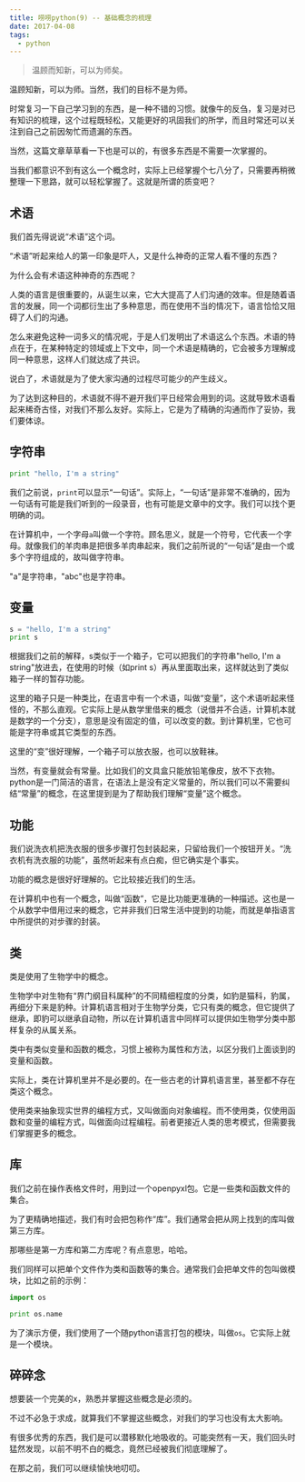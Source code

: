 ```yaml
---
title: 唠唠python(9) -- 基础概念的梳理
date: 2017-04-08
tags:
  - python
---
```


> 温顾而知新，可以为师矣。

温顾知新，可以为师。当然，我们的目标不是为师。

时常复习一下自己学习到的东西，是一种不错的习惯。就像牛的反刍，复习是对已有知识的梳理，这个过程既轻松，又能更好的巩固我们的所学，而且时常还可以关注到自己之前因匆忙而遗漏的东西。

当然，这篇文章草草看一下也是可以的，有很多东西是不需要一次掌握的。

当我们都意识不到有这么一个概念时，实际上已经掌握个七八分了，只需要再稍微整理一下思路，就可以轻松掌握了。这就是所谓的质变吧？

## 术语

我们首先得说说“术语”这个词。

“术语”听起来给人的第一印象是吓人，又是什么神奇的正常人看不懂的东西？

为什么会有术语这种神奇的东西呢？

人类的语言是很重要的，从诞生以来，它大大提高了人们沟通的效率。但是随着语言的发展，同一个词都衍生出了多种意思，而在使用不当的情况下，语言恰恰又阻碍了人们的沟通。

怎么来避免这种一词多义的情况呢，于是人们发明出了术语这么个东西。术语的特点在于，在某种特定的领域或上下文中，同一个术语是精确的，它会被多方理解成同一种意思，这样人们就达成了共识。

说白了，术语就是为了使大家沟通的过程尽可能少的产生歧义。

为了达到这种目的，术语就不得不避开我们平日经常会用到的词。这就导致术语看起来稀奇古怪，对我们不那么友好。实际上，它是为了精确的沟通而作了妥协，我们要体谅。

## 字符串

```python
print "hello, I'm a string"
```

我们之前说，`print`可以显示“一句话”。实际上，“一句话”是非常不准确的，因为一句话有可能是我们听到的一段录音，也有可能是文章中的文字。我们可以找个更明确的词。

在计算机中，一个字母`a`叫做一个字符。顾名思义，就是一个符号，它代表一个字母。就像我们的羊肉串是把很多羊肉串起来，我们之前所说的“一句话”是由一个或多个字符组成的，故叫做字符串。

"a"是字符串，"abc"也是字符串。

## 变量

```python
s = "hello, I'm a string"
print s
```

根据我们之前的解释，s类似于一个箱子，它可以把我们的字符串"hello, I'm a string"放进去，在使用的时候（如print s）再从里面取出来，这样就达到了类似箱子一样的暂存功能。

这里的箱子只是一种类比，在语言中有一个术语，叫做“变量”，这个术语听起来怪怪的，不那么直观。它实际上是从数学里借来的概念（说借并不合适，计算机本就是数学的一个分支），意思是没有固定的值，可以改变的数。到计算机里，它也可能是字符串或其它类型的东西。

这里的“变”很好理解，一个箱子可以放衣服，也可以放鞋袜。

当然，有变量就会有常量。比如我们的文具盒只能放铅笔像皮，放不下衣物。python是一门简洁的语言，在语法上是没有定义常量的，所以我们可以不需要纠结“常量”的概念，在这里提到是为了帮助我们理解“变量”这个概念。

## 功能

我们说洗衣机把洗衣服的很多步骤打包封装起来，只留给我们一个按钮开关。“洗衣机有洗衣服的功能”，虽然听起来有点白痴，但它确实是个事实。

功能的概念是很好好理解的。它比较接近我们的生活。

在计算机中也有一个概念，叫做“函数”，它是比功能更准确的一种描述。这也是一个从数学中借用过来的概念，它并非我们日常生活中提到的功能，而就是单指语言中所提供的对步骤的封装。

## 类

类是使用了生物学中的概念。

生物学中对生物有“界门纲目科属种”的不同精细程度的分类，如豹是猫科，豹属，再细分下来是豹种。计算机语言相对于生物学分类，它只有类的概念，但它提供了继承，即豹可以继承自动物，所以在计算机语言中同样可以提供如生物学分类中那样复杂的从属关系。

类中有类似变量和函数的概念，习惯上被称为属性和方法，以区分我们上面谈到的变量和函数。

实际上，类在计算机里并不是必要的。在一些古老的计算机语言里，甚至都不存在类这个概念。

使用类来抽象现实世界的编程方式，又叫做面向对象编程。而不使用类，仅使用函数和变量的编程方式，叫做面向过程编程。前者更接近人类的思考模式，但需要我们掌握更多的概念。

## 库

我们之前在操作表格文件时，用到过一个openpyxl包。它是一些类和函数文件的集合。

为了更精确地描述，我们有时会把包称作“库”。我们通常会把从网上找到的库叫做第三方库。

那哪些是第一方库和第二方库呢？有点意思，哈哈。

我们同样可以把单个文件作为类和函数等的集合。通常我们会把单文件的包叫做模块，比如之前的示例：

```python
import os

print os.name
```

为了演示方便，我们使用了一个随python语言打包的模块，叫做`os`。它实际上就是一个模块。

## 碎碎念

想要装一个完美的x，熟悉并掌握这些概念是必须的。

不过不必急于求成，就算我们不掌握这些概念，对我们的学习也没有太大影响。

有很多优秀的东西，我们是可以潜移默化地吸收的。可能突然有一天，我们回头时猛然发现，以前不明不白的概念，竟然已经被我们彻底理解了。

在那之前，我们可以继续愉快地叨叨。

